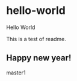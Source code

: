 # hello-world
Hello World


This is a test of readme.

Happy new year!
-------------------------------------------
master1
